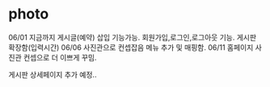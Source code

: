 # photo

06/01 지금까지 게시글(예약) 삽입 기능가능. 회원가입,로그인,로그아웃 기능. 게시판 확장함(입력시간) 
06/06 사진관으로 컨셉잡음 메뉴 추가 및 매핑함.
06/11 홈페이지 사진관 컨셉으로 더 이쁘게 꾸밈.

게시판 상세페이지 추가 예정..
